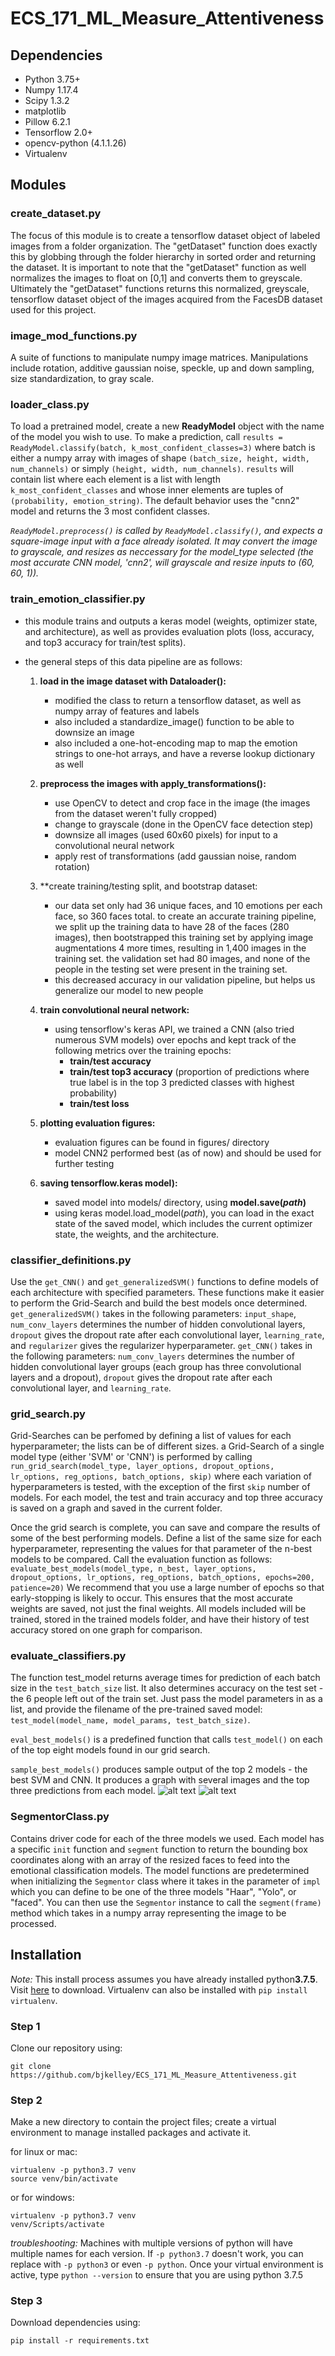 # ECS_171_ML_Measure_Attentiveness

## Dependencies
* Python 3.75+
* Numpy 1.17.4
* Scipy 1.3.2
* matplotlib
* Pillow 6.2.1
* Tensorflow 2.0+
* opencv-python (4.1.1.26)
* Virtualenv

## Modules

### create_dataset.py
The focus of this module is to create a tensorflow dataset object of labeled images from a folder organization. The "getDataset" function does exactly this by globbing through the folder hierarchy in sorted order and returning the dataset. It is important to note that the "getDataset" function as well normalizes the images to float on [0,1] and converts them to greyscale. Ultimately the "getDataset" functions returns this normalized, greyscale, tensorflow dataset object of the images acquired from the FacesDB dataset used for this project.

### image_mod_functions.py
A suite of functions to manipulate numpy image matrices. Manipulations include rotation, additive gaussian noise, speckle, up and down sampling, size standardization, to gray scale.

### loader_class.py
To load a pretrained model, create a new **ReadyModel** object with the name of the model you wish to use. To make a prediction, call ```results = ReadyModel.classify(batch, k_most_confident_classes=3)``` where batch is either a numpy array with images of shape ```(batch_size, height, width, num_channels)``` or simply  ```(height, width, num_channels)```. ```results``` will contain list where each element is a list with length ```k_most_confident_classes``` and whose inner elements are tuples of ```(probability, emotion_string)```. The default behavior uses the "cnn2" model and returns the 3 most confident classes.

*```ReadyModel.preprocess()``` is called by ```ReadyModel.classify()```, and expects a square-image input with a face already isolated. It may convert the image to grayscale, and resizes as neccessary for the model_type selected (the most accurate CNN model, 'cnn2', will grayscale and resize inputs to (60, 60, 1)).*

### train_emotion_classifier.py

- this module trains and outputs a keras model (weights, optimizer state, and architecture), as well as provides evaluation plots (loss, accuracy, and top3 accuracy for train/test splits).

- the general steps of this data pipeline are as follows:
    1) **load in the image dataset with Dataloader():**
        - modified the class to return a tensorflow dataset, as well as numpy array of features and labels
        - also included a standardize_image() function to be able to downsize an image
        - also included a one-hot-encoding map to map the emotion strings to one-hot arrays, and have a reverse lookup dictionary as well
    2) **preprocess the images with apply_transformations():**
        - use OpenCV to detect and crop face in the image (the images from the dataset weren't fully cropped)
        - change to grayscale (done in the OpenCV face detection step)
        - downsize all images (used 60x60 pixels) for input to a convolutional neural network
        - apply rest of transformations (add gaussian noise, random rotation)
    3) **create training/testing split, and bootstrap dataset:
        - our data set only had 36 unique faces, and 10 emotions per each face, so 360 faces total. to create an accurate training pipeline, we split up the training data to have 28 of the faces (280 images), then bootstrapped this training set by applying image augmentations 4 more times, resulting in 1,400 images in the training set. the validation set had 80 images, and none of the people in the testing set were present in the training set.
        - this decreased accuracy in our validation pipeline, but helps us generalize our model to new people
    4) **train convolutional neural network:**
        - using tensorflow's keras API, we trained a CNN (also tried numerous SVM models) over epochs and kept track of the following metrics over the training epochs:
            - **train/test accuracy**
            - **train/test top3 accuracy** (proportion of predictions where true label is in the top 3 predicted classes with highest probability)
            - **train/test loss**
     5) **plotting evaluation figures:**
        - evaluation figures can be found in figures/ directory
        - model CNN2 performed best (as of now) and should be used for further testing

     6) **saving tensorflow.keras model):**
        - saved model into models/ directory, using **model.save(*path*)**
        - using keras model.load_model(*path*), you can load in the exact state of the saved model, which includes the current optimizer state, the weights, and the architecture.


### classifier_definitions.py
Use the `get_CNN()` and `get_generalizedSVM()` functions to define models of each architecture with specified parameters.
These functions make it easier to perform the Grid-Search and build the best models once determined.
`get_generalizedSVM()` takes in the following parameters: `input_shape`, `num_conv_layers` determines the number of
 hidden convolutional layers, `dropout` gives the dropout rate after each convolutional layer, `learning_rate`, and
 `regularizer` gives the regularizer hyperparameter. `get_CNN()` takes in the following parameters: `num_conv_layers`
 determines the number of hidden convolutional layer groups (each group has three convolutional layers and a dropout),
  `dropout` gives the dropout rate after each convolutional layer,
 and `learning_rate`.

### grid_search.py
Grid-Searches can be perfomed by defining a list of values for each hyperparameter; the lists can be of different sizes.
a Grid-Search of a single model type (either 'SVM' or 'CNN') is performed by calling
`run_grid_search(model_type, layer_options, dropout_options, lr_options, reg_options, batch_options, skip)` where each variation
of hyperparameters is tested, with the exception of the first `skip` number of models. For each model, the test and train accuracy
and top three accuracy is saved on a graph and saved in the current folder.

Once the grid search is complete, you can save and compare the results of some of the best performing models. Define a
list of the same size for each hyperparameter, representing the values for that parameter of the n-best models to be
compared. Call the evaluation function as follows:
`evaluate_best_models(model_type, n_best, layer_options, dropout_options, lr_options, reg_options, batch_options, epochs=200, patience=20)`
We recommend that you use a large number of epochs so that early-stopping is likely to occur. This ensures that the most
accurate weights are saved, not just the final weights. All models included will be trained, stored in the trained models folder,
and have their history of test accuracy stored on one graph for comparison.

### evaluate_classifiers.py
The function test_model returns average times for prediction of each batch size in the `test_batch_size` list. It also determines accuracy
on the test set - the 6 people left out of the train set. Just pass the model parameters in as a list, and provide the
filename of the pre-trained saved model: `test_model(model_name, model_params, test_batch_size)`.

`eval_best_models()` is a predefined function that calls `test_model()` on each of the top eight models found in our
grid search.

`sample_best_models()` produces sample output of the top 2 models - the best SVM and CNN. It produces a graph with
several images and the top three predictions from each model.
![alt text](/figures/svm_samples_4.png)<!-- .element width="50%" -->
![alt text](/figures/cnn_samples_4.png)<!-- .element width="50%" -->



 ### SegmentorClass.py

 Contains driver code for each of the three models we used. Each model has a specific `init` function and `segment`
 function to return the bounding box coordinates along with an array of the resized faces to feed into the emotional classification models.
 The model functions are predetermined when initializing the `Segmentor` class where it takes in the parameter of `impl` which you can define to be one of the three models "Haar", "Yolo", or "faced". You can then use the `Segmentor` instance to call the `segment(frame)` method which takes in a numpy array representing the image to be processed.


## Installation
*Note:* This install process assumes you have already installed python**3.7.5**. Visit [here](https://www.python.org/downloads/release/python-375/) to download. Virtualenv can also be installed with ```pip install virtualenv```.
### Step 1
Clone our repository using:

    git clone https://github.com/bjkelley/ECS_171_ML_Measure_Attentiveness.git

### Step 2
Make a new directory to contain the project files; create a virtual environment to manage installed packages and activate it.

for linux or mac:

    virtualenv -p python3.7 venv
    source venv/bin/activate

or for windows:

    virtualenv -p python3.7 venv
    venv/Scripts/activate

*troubleshooting:* Machines with multiple versions of python will have multiple names for each version. If ```-p python3.7``` doesn't work, you can replace with ```-p python3``` or even ```-p python```. Once your virtual environment is active, type ```python --version``` to ensure that you are using python 3.7.5

### Step 3
Download dependencies using:

    pip install -r requirements.txt
